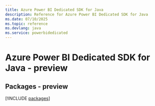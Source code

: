 ```yaml
---
title: Azure Power BI Dedicated SDK for Java
description: Reference for Azure Power BI Dedicated SDK for Java
ms.date: 07/10/2025
ms.topic: reference
ms.devlang: java
ms.service: powerbidedicated
---
```

# Azure Power BI Dedicated SDK for Java - preview
## Packages - preview
[!INCLUDE [packages](power-bi-dedicated-index.md)]